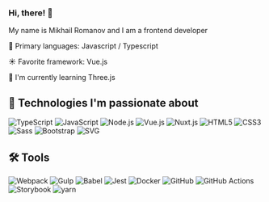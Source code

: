 ### Hi, there! :wave:  
My name is Mikhail Romanov and I am a frontend developer  

:handbag: Primary languages: Javascript / Typescript   

:sunny: Favorite framework: Vue.js

:seedling: I'm currently learning Three.js

## 🔧 Technologies I'm passionate about

![TypeScript](https://img.shields.io/badge/Code-TypeScript-007ACC?style=flat&logo=typescript&logoColor=white)
![JavaScript](https://img.shields.io/badge/Code-JavaScript-F7DF1E?style=flat&logo=javascript&logoColor=black)
![Node.js](https://img.shields.io/badge/Code-Node.js-339933?style=flat&logo=nodedotjs&logoColor=white)
![Vue.js](https://img.shields.io/badge/Code-Vue.js-4FC08D?style=flat&logo=vuedotjs&logoColor=white)
![Nuxt.js](https://img.shields.io/badge/Code-Nuxt.js-00C58E?style=flat&logo=nuxtdotjs&logoColor=white)
![HTML5](https://img.shields.io/badge/Code-HTML5-E34F26?style=flat&logo=html5&logoColor=white)
![CSS3](https://img.shields.io/badge/Code-CSS3-1572B6?style=flat&logo=css3&logoColor=white)
![Sass](https://img.shields.io/badge/Code-Sass-CC6699?style=flat&logo=sass&logoColor=white)
![Bootstrap](https://img.shields.io/badge/Code-Bootstrap-7952B3?style=flat&logo=bootstrap&logoColor=white)
![SVG](https://img.shields.io/badge/Code-SVG-FFB13B?style=flat&logo=svg&logoColor=white)

## 🛠 Tools

![Webpack](https://img.shields.io/badge/Tool-Webpack-8DD6F9?style=flat&logo=webpack&logoColor=black)
![Gulp](https://img.shields.io/badge/Tool-Gulp-CF4647?style=flat&logo=gulp&logoColor=white)
![Babel](https://img.shields.io/badge/Tool-Babel-F9DC3E?style=flat&logo=babel&logoColor=black)
![Jest](https://img.shields.io/badge/Tool-Jest-C21325?style=flat&logo=jest&logoColor=white)
![Docker](https://img.shields.io/badge/Tool-Docker-2496ED?style=flat&logo=docker&logoColor=white)
![GitHub](https://img.shields.io/badge/Tool-GitHub-181717?style=flat&logo=github&logoColor=white)
![GitHub Actions](https://img.shields.io/badge/Tool-GitHub_Actions-2088FF?style=flat&logo=githubactions&logoColor=white)
![Storybook](https://img.shields.io/badge/Tool-Storybook-FF4785?style=flat&logo=storybook&logoColor=white)
![yarn](https://img.shields.io/badge/Tool-yarn-2C8EBB?style=flat&logo=yarn&logoColor=white)
<!--![Postman](https://img.shields.io/badge/Tool-Postman-FF6C37?style=flat&logo=postman&logoColor=white)

## ☁️ Cloud
![Auth0](https://img.shields.io/badge/Code-Auth0-EB5424?style=flat&logo=auth0&logoColor=white)
это ввынсти наверх потом
![GraphQL](https://img.shields.io/badge/Code-GraphQL-E10098?style=flat&logo=graphql&logoColor=white)
![PostgreSQL](https://img.shields.io/badge/Code-PostgreSQL-336791?style=flat&logo=postgresql&logoColor=white)
![Amp](https://img.shields.io/badge/Code-Amp-005AF0?style=flat&logo=amp&logoColor=white)
![Web3.js](https://img.shields.io/badge/Code-web3.js-F16822?style=flat&logo=web3dotjs&logoColor=white)
![Rust](https://img.shields.io/badge/Code-Rust-000000?style=flat&logo=rust&logoColor=white)
![React](https://img.shields.io/badge/Code-React-61DAFB?style=flat&logo=react&logoColor=black)
![Redux](https://img.shields.io/badge/Code-Redux-764ABC?style=flat&logo=redux&logoColor=white)
![Next.js](https://img.shields.io/badge/Code-Next.js-000000?style=flat&logo=nextdotjs&logoColor=white)




![Amazon AWS](https://img.shields.io/badge/Cloud-Amazon_AWS-232F3E?style=flat&logo=amazonaws&logoColor=white)
![Google Cloud](https://img.shields.io/badge/Cloud-Google_Cloud-4285F4?style=flat&logo=googlecloud&logoColor=white)
![Heroku](https://img.shields.io/badge/Cloud-Heroku-430098?style=flat&logo=heroku&logoColor=white)

## 🌐 API

![Typeform](https://img.shields.io/badge/API-Typeform-262627?style=flat&logo=typeform&logoColor=white)
![Shopify](https://img.shields.io/badge/API-Shopify-96BF48?style=flat&logo=shopify&logoColor=white)
![Sendgrid](https://img.shields.io/badge/API-Sendgrid-00BCEE?style=flat&logo=sendgrid&logoColor=white)-->
